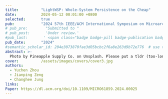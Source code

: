 ```yaml
---
title:          "LightWSP: Whole-System Persistence on the Cheap"
date:           2024-05-12 00:01:00 +0800
selected:       true
pub:            "2024 57th IEEE/ACM International Symposium on Microarchitecture (MICRO'24)"
# pub_pre:        "Submitted to "
# pub_post:       'Under review.'
#pub_last:       ' <span class="badge badge-pill badge-publication badge-success">Spotlight</span>'
pub_date:       "2024"
#semantic_scholar_id: 204e3073870fae3d05bcbc2f6a8e263d9b72e776  # use this to retrieve citation count
abstract: >-
  Photo by Pineapple Supply Co. on Unsplash. Please put a tldr (too-long-didnt-read, 1~2 sentences) of your publication here. It is not recommended to put the actual abstract here because it is usually too long to fit in. $\LaTeX$ is supported. $a=b+c$.
cover:          /assets/images/covers/cover3.jpg
authors:
  - Yuchen Zhou
  - Jianping Zeng
  - Changhee Jung
links:
Paper: https://dl.acm.org/doi/10.1109/MICRO61859.2024.00025 
---
```


